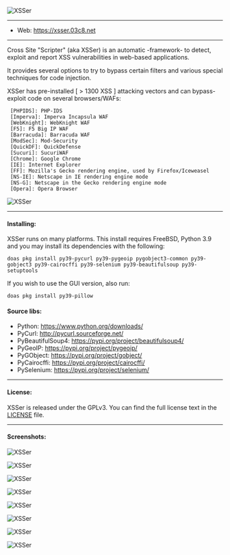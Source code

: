    ![XSSer](https://xsser.03c8.net/xsser/thehive1.png "XSSer")

----------

 + Web: https://xsser.03c8.net

----------

  Cross Site "Scripter" (aka XSSer) is an automatic -framework- to detect, exploit and report XSS vulnerabilities in web-based applications.

  It provides several options to try to bypass certain filters and various special techniques for code injection.

  XSSer has pre-installed [ > 1300 XSS ] attacking vectors and can bypass-exploit code on several browsers/WAFs:

     [PHPIDS]: PHP-IDS
     [Imperva]: Imperva Incapsula WAF
     [WebKnight]: WebKnight WAF
     [F5]: F5 Big IP WAF
     [Barracuda]: Barracuda WAF
     [ModSec]: Mod-Security
     [QuickDF]: QuickDefense
     [Sucuri]: SucuriWAF 
     [Chrome]: Google Chrome
     [IE]: Internet Explorer
     [FF]: Mozilla's Gecko rendering engine, used by Firefox/Iceweasel
     [NS-IE]: Netscape in IE rendering engine mode
     [NS-G]: Netscape in the Gecko rendering engine mode
     [Opera]: Opera Browser

  ![XSSer](https://xsser.03c8.net/xsser/url_generation.png "XSSer URL Generation Schema")

----------

#### Installing:

XSSer runs on many platforms. This install requires FreeBSD, Python 3.9 and you may install its dependencies with the following: 

    doas pkg install py39-pycurl py39-pygeoip pygobject3-common py39-gobject3 py39-cairocffi py39-selenium py39-beautifulsoup py39-setuptools

If you wish to use the GUI version, also run:

    doas pkg install py39-pillow

####  Source libs:

   * Python: https://www.python.org/downloads/
   * PyCurl: http://pycurl.sourceforge.net/
   * PyBeautifulSoup4: https://pypi.org/project/beautifulsoup4/
   * PyGeoIP: https://pypi.org/project/pygeoip/
   * PyGObject: https://pypi.org/project/gobject/
   * PyCairocffi: https://pypi.org/project/cairocffi/
   * PySelenium: https://pypi.org/project/selenium/

----------

####  License:

  XSSer is released under the GPLv3. You can find the full license text
in the [LICENSE](./docs/LICENSE) file.

----------

####  Screenshots:

  ![XSSer](https://xsser.03c8.net/xsser/thehive2.png "XSSer Shell")

  ![XSSer](https://xsser.03c8.net/xsser/thehive3.png "XSSer Manifesto")

  ![XSSer](https://xsser.03c8.net/xsser/thehive4.png "XSSer Configuration")

  ![XSSer](https://xsser.03c8.net/xsser/thehive5.png "XSSer Bypassers")

  ![XSSer](https://xsser.03c8.net/xsser/thehive6.png "XSSer [HTTP GET] [LOCAL] Reverse Exploit")

  ![XSSer](https://xsser.03c8.net/xsser/thehive7.png "XSSer [HTTP POST] [REMOTE] Reverse Exploit")

  ![XSSer](https://xsser.03c8.net/xsser/thehive8.png "XSSer [HTTP DOM] Exploit")

  ![XSSer](https://xsser.03c8.net/xsser/zika4.png "XSSer GeoMap")
